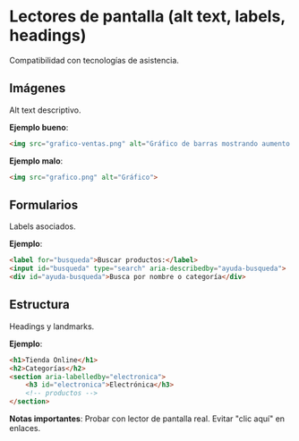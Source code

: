 # Lectores de pantalla (alt text, labels, headings)

Compatibilidad con tecnologías de asistencia.

## Imágenes

Alt text descriptivo.

**Ejemplo bueno**:

```html
<img src="grafico-ventas.png" alt="Gráfico de barras mostrando aumento de ventas del 25% en Q4">
```

**Ejemplo malo**:

```html
<img src="grafico.png" alt="Gráfico">
```

## Formularios

Labels asociados.

**Ejemplo**:

```html
<label for="busqueda">Buscar productos:</label>
<input id="busqueda" type="search" aria-describedby="ayuda-busqueda">
<div id="ayuda-busqueda">Busca por nombre o categoría</div>
```

## Estructura

Headings y landmarks.

**Ejemplo**:

```html
<h1>Tienda Online</h1>
<h2>Categorías</h2>
<section aria-labelledby="electronica">
    <h3 id="electronica">Electrónica</h3>
    <!-- productos -->
</section>
```

**Notas importantes**: Probar con lector de pantalla real. Evitar "clic aquí" en enlaces.